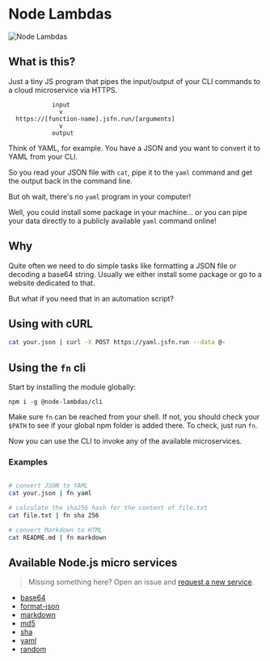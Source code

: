 # Node Lambdas

![Node Lambdas](https://avatars0.githubusercontent.com/u/69599650?s=100&v=4)

## What is this?

Just a tiny JS program that pipes the input/output of your CLI commands to a cloud microservice via HTTPS.

```
            input
              v
  https://[function-name].jsfn.run/[arguments]
              v
            output
```

Think of YAML, for example.
You have a JSON and you want to convert it to YAML from your CLI.

So you read your JSON file with `cat`, pipe it to the `yaml` command and get the output back in the command line.

But oh wait, there's no `yaml` program in your computer!

Well, you could install some package in your machine... or you can pipe your data directly to a publicly available `yaml` command online!

## Why

Quite often we need to do simple tasks like formatting a JSON file or decoding a base64 string.
Usually we either install some package or go to a website dedicated to that.

But what if you need that in an automation script?

## Using with cURL

```bash
cat your.json | curl -X POST https://yaml.jsfn.run --data @-
```

## Using the `fn` cli

Start by installing the module globally:

```
npm i -g @node-lambdas/cli
```

Make sure `fn` can be reached from your shell. If not, you should check your `$PATH` to see if your global npm folder is added there.
To check, just run `fn`.

Now you can use the CLI to invoke any of the available microservices.

### Examples

```bash

# convert JSON to YAML
cat your.json | fn yaml

# calculate the sha256 hash for the content of file.txt
cat file.txt | fn sha 256

# convert Markdown to HTML
cat README.md | fn markdown

```

## Available Node.js micro services

> Missing something here? Open an issue and [request a new service](https://github.com/node-lambdas/discover/issues).

- [base64](https://base64.jsfn.run)
- [format-json](https://format-json.jsfn.run)
- [markdown](https://markdown.jsfn.run)
- [md5](https://md5.jsfn.run)
- [sha](https://sha.jsfn.run)
- [yaml](https://yaml.jsfn.run)
- [random](https://random.jsfn.run)